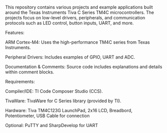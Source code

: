 This repository contains various projects and example applications built around the Texas Instruments Tiva C Series TM4C microcontrollers. The projects focus on low-level drivers, peripherals, and communication protocols such as LED control, button inputs, UART, and more.


Features:

ARM Cortex-M4: Uses the high-performance TM4C series from Texas Instruments.

Peripheral Drivers: Includes examples of GPIO, UART and ADC.

Documentation & Comments: Source code includes explanations and details within comment blocks.



Requirements:

Compiler/IDE: TI Code Composer Studio (CCS).

TivaWare: TivaWare for C Series library (provided by TI).

Hardware: Tiva TM4C123G LaunchPad, 2x16 LCD, Breadbord, Potentiometer, USB Cable for connection

Optional: PuTTY and SharpDevelop for UART
